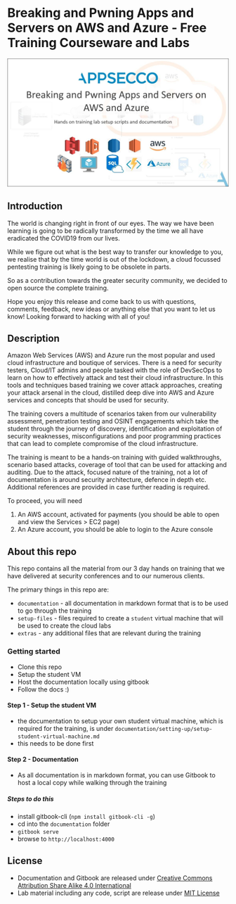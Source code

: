 # Breaking and Pwning Apps and Servers on AWS and Azure - Free Training Courseware and Labs

![Breaking and Pwning Apps and Servers AWS+Azure Free Training](github-images/breaking-and-pwning-apps-and-servers-aws-azure-training.jpg)

## Introduction

The world is changing right in front of our eyes. The way we have been learning is going to be radically transformed by the time we all have eradicated the COVID19 from our lives.

While we figure out what is the best way to transfer our knowledge to you, we realise that by the time world is out of the lockdown, a cloud focussed pentesting training is likely going to be obsolete in parts.

So as a contribution towards the greater security community, we decided to open source the complete training.

Hope you enjoy this release and come back to us with questions, comments, feedback, new ideas or anything else that you want to let us know! Looking forward to hacking with all of you!

## Description 

Amazon Web Services (AWS) and Azure run the most popular and used cloud infrastructure and boutique of services. There is a need for security testers, Cloud/IT admins and people tasked with the role of DevSecOps to learn on how to effectively attack and test their cloud infrastructure. In this tools and techniques based training we cover attack approaches, creating your attack arsenal in the cloud, distilled deep dive into AWS and Azure services and concepts that should be used for security.

The training covers a multitude of scenarios taken from our vulnerability assessment, penetration testing and OSINT engagements which take the student through the journey of discovery, identification and exploitation of security weaknesses, misconfigurations and poor programming practices that can lead to complete compromise of the cloud infrastructure.

The training is meant to be a hands-on training with guided walkthroughs, scenario based attacks, coverage of tool that can be used for attacking and auditing. Due to the attack, focused nature of the training, not a lot of documentation is around security architecture, defence in depth etc. Additional references are provided in case further reading is required.

To proceed, you will need

1. An AWS account, activated for payments (you should be able to open and view the Services > EC2 page)
2. An Azure account, you should be able to login to the Azure console

## About this repo

This repo contains all the material from our 3 day hands on training that we have delivered at security conferences and to our numerous clients.

The primary things in this repo are:

- `documentation` - all documentation in markdown format that is to be used to go through the training
- `setup-files` - files required to create a `student` virtual machine that will be used to create the cloud labs
- `extras` - any additional files that are relevant during the training

### Getting started

- Clone this repo
- Setup the student VM
- Host the documentation locally using gitbook
- Follow the docs :)

#### Step 1 - Setup the student VM

- the documentation to setup your own student virtual machine, which is required for the training, is under `documentation/setting-up/setup-student-virtual-machine.md`
- this needs to be done first

#### Step 2 - Documentation

- As all documentation is in markdown format, you can use Gitbook to host a local copy while walking through the training

##### Steps to do this

- install gitbook-cli (`npm install gitbook-cli -g`)
- cd into the `documentation` folder
- `gitbook serve`
- browse to `http://localhost:4000`

## License

- Documentation and Gitbook are released under [Creative Commons Attribution Share Alike 4.0 International](CC-BY-SA-LICENSE.txt)
- Lab material including any code, script are release under [MIT License](MIT-LICENSE.txt)
